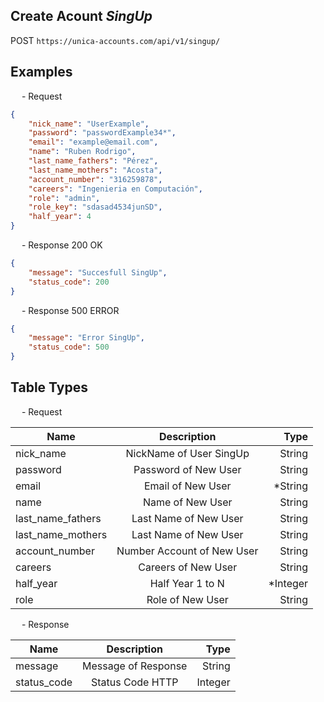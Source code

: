 ## Create Acount *SingUp*

<p class="route_text">
    <span class="method-POST">POST</span> <code>https://unica-accounts.com/api/v1/singup/</code>
</p>

<h2>
    Examples
</h2>

<p class="text_endpoint">
    &emsp; - Request
</p>

```json
{
    "nick_name": "UserExample",
    "password": "passwordExample34*",
    "email": "example@email.com",
    "name": "Ruben Rodrigo",
    "last_name_fathers": "Pérez",
    "last_name_mothers": "Acosta",
    "account_number": "316259878",
    "careers": "Ingenieria en Computación",
    "role": "admin",
    "role_key": "sdasad4534junSD",
    "half_year": 4
}

```

<p class="text_endpoint">
    &emsp; - Response 200 OK
</p>

```json
{
    "message": "Succesfull SingUp",
    "status_code": 200
}

```

<p class="text_endpoint">
    &emsp; - Response 500 ERROR
</p>

```json
{
    "message": "Error SingUp",
    "status_code": 500
}

```

<h2>
    Table Types
</h2>
<p class="text_endpoint">
    &emsp; - Request
</p>

| Name              |             Description            |     Type |
| ----------------- |:----------------------------------:| --------:|
| nick_name         |       NickName of User SingUp      |   String |
| password          |        Password of New User        |   String |
| email             |          Email of New User         |  *String |
| name              |          Name of New User          |   String |
| last_name_fathers |        Last Name of New User       |   String |
| last_name_mothers |        Last Name of New User       |   String |
| account_number    |     Number Account of New User     |   String |
| careers           |         Careers of New User        |   String |
| half_year         |          Half Year 1 to N          | *Integer |
| role              |          Role of New User          |   String |


<p class="text_endpoint">
    &emsp; - Response
</p>

| Name        |     Description     |    Type |
| ----------- |:-------------------:| -------:|
| message     | Message of Response |  String |
| status_code |   Status Code HTTP  | Integer |